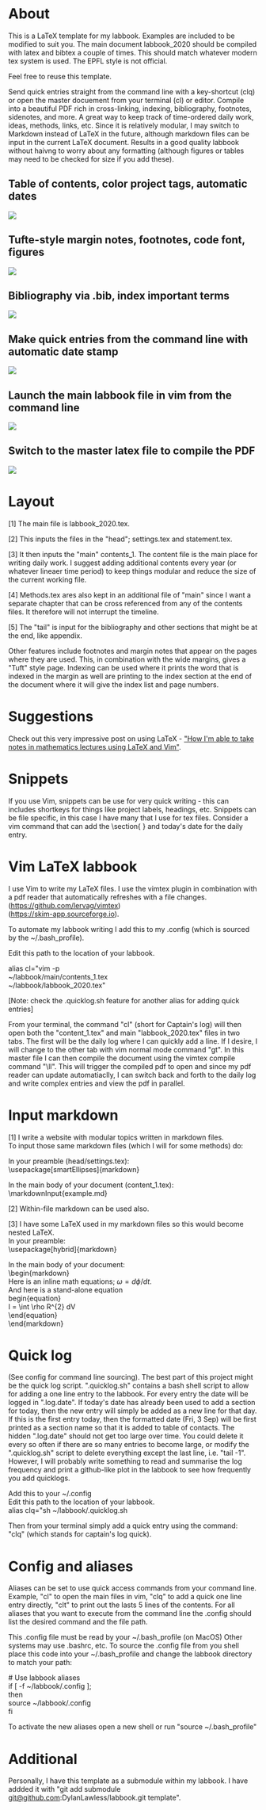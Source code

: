# About
This is a LaTeX template for my labbook.
Examples are included to be modified to suit you. 
The main document labbook_2020 should be compiled with latex and bibtex a couple of times. 
This should match whatever modern tex system is used.
The EPFL style is not official.

Feel free to reuse this template.

Send quick entries straight from the command line with a key-shortcut (clq) or open the master docuement from your terminal (cl) or editor.
Compile into a beautiful PDF rich in cross-linking, indexing, bibliography, footnotes, sidenotes, and more. 
A great way to keep track of time-ordered daily work, ideas, methods, links, etc. 
Since it is relatively modular, I may switch to Markdown instead of LaTeX in the future, although markdown files can be input in the current LaTeX document.
Results in a good quality labbook without haivng to worry about any formatting (although figures or tables may need to be checked for size if you add these). 

## Table of contents, color project tags, automatic dates
![](screen1.png)

## Tufte-style margin notes, footnotes, code font, figures
![](screen2.png)

## Bibliography via .bib, index important terms
![](screen3.png)

## Make quick entries from the command line with automatic date stamp
![](1.0_small.gif)

## Launch the main labbook file in vim from the command line
![](1.1_small.gif)

## Switch to the master latex file to compile the PDF
![](1.2_small.gif)

# Layout
[1] The main file is labbook_2020.tex.

[2] This inputs the files in the "head"; settings.tex and statement.tex.

[3] It then inputs the "main" contents_1. 
The content file is the main place for writing daily work.
I suggest adding additional contents every year (or whatever lineaer time period) to keep things modular and reduce the size of the current working file. 

[4] Methods.tex ares also kept in an additional file of "main" since I want a separate chapter that can be cross referenced from any of the contents files.
It therefore will not interrupt the timeline. 

[5] The "tail" is input for the bibliography and other sections that might be at the end, like appendix.

Other features include footnotes and margin notes that appear on the pages where they are used.
This, in combination with the wide margins, gives a "Tuft" style page.
Indexing can be used where it prints the word that is indexed in the margin as well are printing to the index section at the end of the document where it will give the index list and page numbers. 

# Suggestions
Check out this very impressive post on using LaTeX - ["How I'm able to take notes in mathematics lectures using LaTeX and Vim"](https://castel.dev/post/lecture-notes-1/).

# Snippets
If you use Vim, snippets can be use for very quick writing - this can includes shortkeys for things like project labels, headings, etc.
Snippets can be file specific, in this case I have many that I use for tex files.
Consider a vim command that can add the \section{ } and today's date for the daily entry. 

# Vim LaTeX labbook
I use Vim to write my LaTeX files. I use the vimtex plugin in combination with a pdf reader that automatically refreshes with a file changes.\
(https://github.com/lervag/vimtex)\
(https://skim-app.sourceforge.io).

To automate my labbook writing I add this to my 
.config (which is sourced by the ~/.bash_profile).

Edit this path to the location of your labbook.

alias cl="vim -p \
     ~/labbook/main/contents_1.tex \
     ~/labbook/labbook_2020.tex"

[Note: check the .quicklog.sh feature for another alias for adding quick entries]

From your terminal, the command "cl" (short for Captain's log) will then open both the "content_1.tex" and main "labbook_2020.tex" files in two tabs. 
The first will be the daily log where I can quickly add a line. 
If I desire, I will change to the other tab with vim normal mode command "gt". 
In this master file I can then compile the document using the vimtex compile command "\ll".
This will trigger the compiled pdf to open and since my pdf reader can update automatiaclly, I can switch back and forth to the daily log and write complex entries and view the pdf in parallel.

# Input markdown
[1] I write a website with modular topics written in markdown files.\
To input those same markdown files (which I will for some methods) do:

In your preamble (head/settings.tex):\
\usepackage[smartEllipses]{markdown}

In the main body of your document (content_1.tex):\
\markdownInput{example.md}

[2] Within-file markdown can be used also.

[3] I have some LaTeX used in my markdown files so this would become nested LaTeX.\
In your preamble:\
\usepackage[hybrid]{markdown}

In the main body of your document:\
\begin{markdown}\
Here is an inline math equations; $\omega = d\phi / dt$. \
And here is a stand-alone equation\
begin{equation}\
I = \int \rho R^{2} dV\
\end{equation}\
\end{markdown}

# Quick log
(See config for command line sourcing).
The best part of this project might be the quick log script.
".quicklog.sh" contains a bash shell script to allow for adding a one line entry to the labbook.
For every entry the date will be logged in ".log.date".
If today's date has already been used to add a section for today, then the new entry will simply be added as a new line for that day.
If this is the first entry today, then the formatted date (Fri, 3 Sep) will be first printed as a section name so that it is added to table of contacts.
The hidden ".log.date" should not get too large over time.
You could delete it every so often if there are so many entries to become large,
or modify the ".quicklog.sh" script to delete everything except the last line, i.e. "tail -1".
However, I will probably write something to read and summarise the log frequency and print a github-like plot in the labbook to see how frequently you add quicklogs.

Add this to your ~/.config \
Edit this path to the location of your labbook.\
alias clq="sh ~/labbook/.quicklog.sh

Then from your terminal simply add a quick entry using the command:\
"clq" (which stands for captain's log quick).

# Config and aliases
Aliases can be set to use quick access commands from your command line.
Example, "cl" to open the main files in vim, 
"clq" to add a quick one line entry directly,
"clt" to print out the lasts 5 lines of the contents.
For all aliases that you want to execute from the command line
the .config should list the desired command and the file path.

This .config file must be read by your ~/.bash_profile (on MacOS)
Other systems may use .bashrc, etc.
To source the .config file from you shell
place this code into your ~/.bash_profile and
change the labbook directory to match your path:

\# Use labbook aliases\
if [ -f ~/labbook/.config ];\
then\
   source ~/labbook/.config\
fi


To activate the new aliases open a new shell or run "source ~/.bash_profile"

# Additional 
Personally, I have this template as a submodule within my labbook. 
I have addded it with "git add submodule git@github.com:DylanLawless/labbook.git template".

